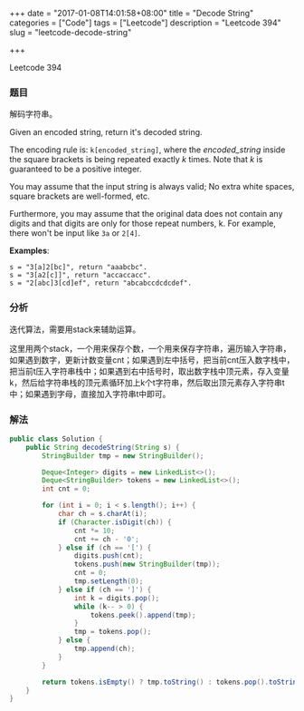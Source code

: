 +++
date = "2017-01-08T14:01:58+08:00"
title = "Decode String"
categories = ["Code"]
tags = ["Leetcode"]
description = "Leetcode 394"
slug = "leetcode-decode-string"

+++

Leetcode 394

### 题目

解码字符串。

Given an encoded string, return it's decoded string.

The encoding rule is: `k[encoded_string]`, where the *encoded_string* inside the square brackets is being repeated exactly _k_ times. Note that _k_ is guaranteed to be a positive integer.

You may assume that the input string is always valid; No extra white spaces, square brackets are well-formed, etc.

Furthermore, you may assume that the original data does not contain any digits and that digits are only for those repeat numbers, k. For example, there won't be input like `3a` or `2[4]`.

__Examples__:

```console
s = "3[a]2[bc]", return "aaabcbc".
s = "3[a2[c]]", return "accaccacc".
s = "2[abc]3[cd]ef", return "abcabccdcdcdef".
```

### 分析

迭代算法，需要用stack来辅助运算。

这里用两个stack，一个用来保存个数，一个用来保存字符串，遍历输入字符串，如果遇到数字，更新计数变量cnt；如果遇到左中括号，把当前cnt压入数字栈中，把当前t压入字符串栈中；如果遇到右中括号时，取出数字栈中顶元素，存入变量k，然后给字符串栈的顶元素循环加上k个t字符串，然后取出顶元素存入字符串t中；如果遇到字母，直接加入字符串t中即可。

### 解法

```java
public class Solution {
    public String decodeString(String s) {
        StringBuilder tmp = new StringBuilder();

        Deque<Integer> digits = new LinkedList<>();
        Deque<StringBuilder> tokens = new LinkedList<>();
        int cnt = 0;

        for (int i = 0; i < s.length(); i++) {
            char ch = s.charAt(i);
            if (Character.isDigit(ch)) {
                cnt *= 10;
                cnt += ch - '0';
            } else if (ch == '[') {
                digits.push(cnt);
                tokens.push(new StringBuilder(tmp));
                cnt = 0;
                tmp.setLength(0);
            } else if (ch == ']') {
                int k = digits.pop();
                while (k-- > 0) {
                    tokens.peek().append(tmp);
                }
                tmp = tokens.pop();
            } else {
                tmp.append(ch);
            }
        }

        return tokens.isEmpty() ? tmp.toString() : tokens.pop().toString();
    }
}
```